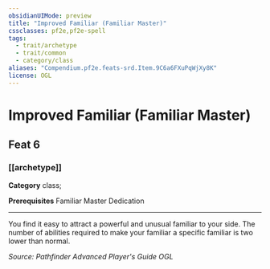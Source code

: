 ```yaml
---
obsidianUIMode: preview
title: "Improved Familiar (Familiar Master)"
cssclasses: pf2e,pf2e-spell
tags:
  - trait/archetype
  - trait/common
  - category/class
aliases: "Compendium.pf2e.feats-srd.Item.9C6a6FXuPqWjXy8K"
license: OGL
---
```

# Improved Familiar (Familiar Master)
## Feat 6
### [[archetype]]

**Category** class; 



**Prerequisites** Familiar Master Dedication
* * *
You find it easy to attract a powerful and unusual familiar to your side. The number of abilities required to make your familiar a specific familiar is two lower than normal.

*Source: Pathfinder Advanced Player's Guide*
*OGL*